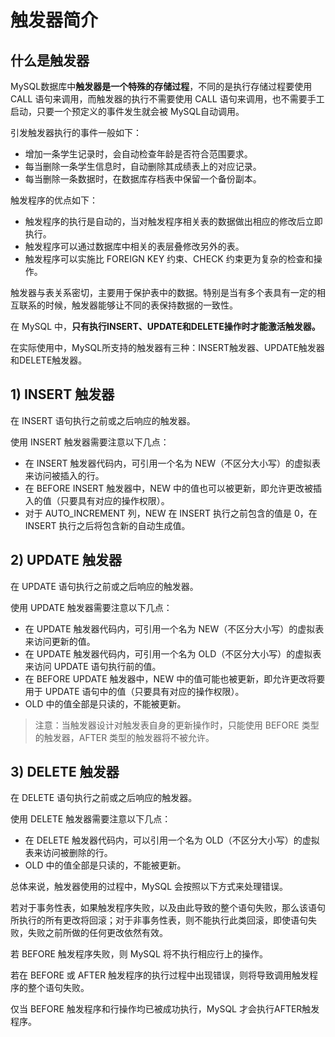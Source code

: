 # 触发器简介

## 什么是触发器

MySQL数据库中**触发器是一个特殊的存储过程**，不同的是执行存储过程要使用 CALL 语句来调用，而触发器的执行不需要使用 CALL 语句来调用，也不需要手工启动，只要一个预定义的事件发生就会被 MySQL自动调用。

引发触发器执行的事件一般如下：

* 增加一条学生记录时，会自动检查年龄是否符合范围要求。
* 每当删除一条学生信息时，自动删除其成绩表上的对应记录。
* 每当删除一条数据时，在数据库存档表中保留一个备份副本。

触发程序的优点如下：

* 触发程序的执行是自动的，当对触发程序相关表的数据做出相应的修改后立即执行。
* 触发程序可以通过数据库中相关的表层叠修改另外的表。
* 触发程序可以实施比 FOREIGN KEY 约束、CHECK 约束更为复杂的检查和操作。

触发器与表关系密切，主要用于保护表中的数据。特别是当有多个表具有一定的相互联系的时候，触发器能够让不同的表保持数据的一致性。

在 MySQL 中，**只有执行INSERT、UPDATE和DELETE操作时才能激活触发器。**

在实际使用中，MySQL所支持的触发器有三种：INSERT触发器、UPDATE触发器和DELETE触发器。

##  1\) INSERT 触发器

 在 INSERT 语句执行之前或之后响应的触发器。

 使用 INSERT 触发器需要注意以下几点：

*  在 INSERT 触发器代码内，可引用一个名为 NEW（不区分大小写）的虚拟表来访问被插入的行。
*  在 BEFORE INSERT 触发器中，NEW 中的值也可以被更新，即允许更改被插入的值（只要具有对应的操作权限）。
*  对于 AUTO\_INCREMENT 列，NEW 在 INSERT 执行之前包含的值是 0，在 INSERT 执行之后将包含新的自动生成值。

##  2\) UPDATE 触发器

 在 UPDATE 语句执行之前或之后响应的触发器。

 使用 UPDATE 触发器需要注意以下几点：

*  在 UPDATE 触发器代码内，可引用一个名为 NEW（不区分大小写）的虚拟表来访问更新的值。
*  在 UPDATE 触发器代码内，可引用一个名为 OLD（不区分大小写）的虚拟表来访问 UPDATE 语句执行前的值。
*  在 BEFORE UPDATE 触发器中，NEW 中的值可能也被更新，即允许更改将要用于 UPDATE 语句中的值（只要具有对应的操作权限）。
*  OLD 中的值全部是只读的，不能被更新。

> 注意：当触发器设计对触发表自身的更新操作时，只能使用 BEFORE 类型的触发器，AFTER 类型的触发器将不被允许。

##  3\) DELETE 触发器

在 DELETE 语句执行之前或之后响应的触发器。

使用 DELETE 触发器需要注意以下几点：

*  在 DELETE 触发器代码内，可以引用一个名为 OLD（不区分大小写）的虚拟表来访问被删除的行。
*  OLD 中的值全部是只读的，不能被更新。

总体来说，触发器使用的过程中，MySQL 会按照以下方式来处理错误。

若对于事务性表，如果触发程序失败，以及由此导致的整个语句失败，那么该语句所执行的所有更改将回滚；对于非事务性表，则不能执行此类回滚，即使语句失败，失败之前所做的任何更改依然有效。

若 BEFORE 触发程序失败，则 MySQL 将不执行相应行上的操作。

若在 BEFORE 或 AFTER 触发程序的执行过程中出现错误，则将导致调用触发程序的整个语句失败。

仅当 BEFORE 触发程序和行操作均已被成功执行，MySQL 才会执行AFTER触发程序。

